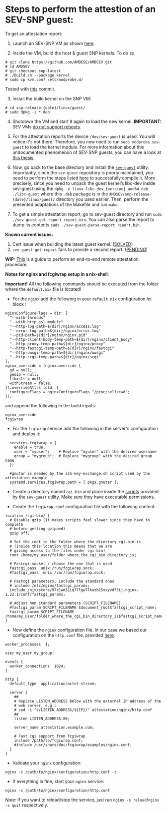 # Steps to perform the attestion of an SEV-SNP guest:

To get an attestation report:

1. Launch an SEV-SNP VM as shown [here](https://github.com/dimstav23/GDPRuler/tree/main/AMD_SEV_SNP).

2. Inside the VM, build the host & guest SNP kernels. To do so,
```
# git clone https://github.com/AMDESE/AMDSEV.git
# cd AMDSEV
# git checkout snp-latest
# ./build.sh --package kernel
# sudo cp kvm.conf /etc/modprobe.d/
```
Tested with [this](https://github.com/AMDESE/AMDSEV/tree/b04cde73313687cbd6c21c444cfd6f7ee8d28062) commit.

3. Install the build kernel on the SNP VM:
```
# cd snp-release-{date}/linux/guest/
# sudo dpkg -i *.deb
```

4. Shutdown the VM and start it again to load the new kernel. **IMPORTANT:** SEV VMs [do not support reboots](https://github.com/AMDESE/AMDSEV/issues/157).

5. For the attestation reports the device `/dev/sev-guest` is used. You will notice it's not there.
Therefore, you now need to run `sudo modprobe sev-guest` to load the kernel module.
For more information about this undocumented phenomenon of SEV-SNP guests, you can have a look at [this thesis](https://kth.diva-portal.org/smash/get/diva2:1737821/FULLTEXT01.pdf).

6. Now, go back to the base directory and install the [`sev-guest`](https://github.com/AMDESE/sev-guest/tree/main) utility. 
Importantly, since the `sev-guest` repository is poorly maintained, you need to perform the steps listed [here](https://arkivm.github.io/sev/2022/11/25/running-amd-svsm/) to successfully compile it.
More precisely, since you need to unpack the guest kernel’s libc-dev inside sev-guest using the `dpkg -x linux-libc-dev_{version}_amd64.deb ./libc-guest` where this `.deb` package is in the `AMDSEV/snp-release-{date}/linux/guest/` directory you used earlier.
Then, perform the presented adaptations of the Makefile and run `make`.

7. To get a simple attestation report, go to sev-guest directory and run `sudo ./sev-guest-get-report report.bin`.
You can also parse the report to dump its contents `sudo ./sev-guest-parse-report report.bin`.

**Known current issues:**
1. Cert issue when building the latest guest kernel. ([SOLVED](https://github.com/AMDESE/AMDSEV/issues/156))
2. `sev-guest-get-report` fails to provide a second report. ([PENDING](https://github.com/AMDESE/sev-guest/issues/40))

**WIP:** [This](https://github.com/AMDESE/sev-guest/blob/main/docs/guest-owner-setup.md) is a guide to perform an end-to-end remote attestation procedure.

**Notes for nginx and fcgiwrap setup in a nix-shell**:

**Important!**
All the following commands should be executed from the folder where the `default.nix` file is located!

- For the `nginx` add the following in your `default.nix` configuration *let* block :
```
nginxConfigureFlags = dir: [
  "--with-threads"
  "--with-http_ssl_module"
  "--http-log-path=${dir}/nginx/access.log"
  "--error-log-path=${dir}/nginx/error.log"
  "--pid-path=${dir}/nginx/nginx.pid"
  "--http-client-body-temp-path=${dir}/nginx/client_body"
  "--http-proxy-temp-path=${dir}/nginx/proxy"
  "--http-fastcgi-temp-path=${dir}/nginx/fastcgi"
  "--http-uwsgi-temp-path=${dir}/nginx/uwsgi"
  "--http-scgi-temp-path=${dir}/nginx/scgi"
];
nginx_override = (nginx.override {
  gd = null;
  geoip = null;
  libxslt = null;
  withStream = false;
}).overrideAttrs (old: {
  configureFlags = nginxConfigureFlags "/proc/self/cwd";
});
```
and append the following in the build inputs:
```
nginx_override
fcgiwrap
```

- For the `fcgiwrap` service add the following in the server's configuration and deploy it:
```
  services.fcgiwrap = {
    enable = true;
    user = "myuser";    # Replace "myuser" with the desired username
    group = "mygroup";  # Replace "mygroup" with the desired group name
  };

  #gnutar is needed by the ssh-key-exchange.sh script used by the attestation example
  systemd.services.fcgiwrap.path = [ pkgs.gnutar ];
``` 
- Create a directory named `cgi-bin` and place inside the [scripts](https://github.com/AMDESE/sev-guest/tree/main/attestation/nginx) provided by the `sev-guest` utility. Make sure they have executable permissions.

- Create the `fcgiwrap.conf` configuration file with the following content:
```
location /cgi-bin/ { 
  # Disable gzip (it makes scripts feel slower since they have to complete
  # before getting gzipped)
  gzip off;
 
  # Set the root to the folder where the directory cgi-bin is
  # (inside this location this means that we are
  # giving access to the files under cgi-bin)
  root /home/my_user/folder_where_the_cgi_bin_directory_is;
 
  # Fastcgi socket / choose the one that is used
  fastcgi_pass  unix:/run/fcgiwrap.sock;
  #fastcgi_pass  unix:/var/run/fcgiwrap.sock;
 
  # Fastcgi parameters, include the standard ones
  # include /etc/nginx/fastcgi_params;
  include /nix/store/97r1wm31iq77lgw7lkwzb15xxyvd73ij-nginx-1.22.1/conf/fastcgi_params;

  # Adjust non standard parameters (SCRIPT_FILENAME)
  #fastcgi_param SCRIPT_FILENAME $document_root$fastcgi_script_name;
  fastcgi_param SCRIPT_FILENAME  /home/my_user/folder_where_the_cgi_bin_directory_is$fastcgi_script_name;
}
```

- Now define the `nginx` configuration file.
In our case we based our configuration on the `http.conf` file, provided [here](https://github.com/AMDESE/sev-guest/blob/main/attestation/nginx/http.conf).
```
worker_processes  1;

user my_user my_group;

events {
  worker_connections  1024;
}

http {
  default_type  application/octet-stream;

  server {
    ##
    # Replace LISTEN_ADDRESS below with the external IP address of the
    # web server, e.g.:
    # sed -i "s/LISTEN_ADDRESS/${IP}/" attestation/nginx/http.conf
    ##
    listen LISTEN_ADDRESS:80;

    server_name attestation.example.com;

    # Fast cgi support from fcgiwrap
    include /path/to/fcgiwrap.conf;
    #include /usr/share/doc/fcgiwrap/examples/nginx.conf;
  }
}
```

- Validate your `nginx` configuration:
```
nginx -c /path/to/nginx/configuration/http.conf -t
```

- If everything is fine, start your `nginx` service:
```
nginx -c /path/to/nginx/configuration/http.conf
```
*Note*: If you want to reload/stop the service, just run `nginx -s reload`/`nginx -s quit` respectively.